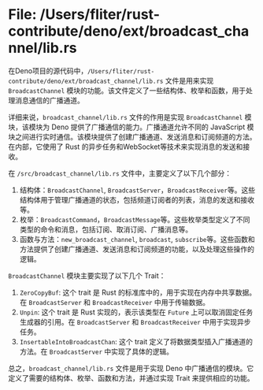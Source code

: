 # File: /Users/fliter/rust-contribute/deno/ext/broadcast_channel/lib.rs

在Deno项目的源代码中，`/Users/fliter/rust-contribute/deno/ext/broadcast_channel/lib.rs` 文件是用来实现 `BroadcastChannel` 模块的功能。该文件定义了一些结构体、枚举和函数，用于处理消息通信的广播通道。

详细来说，`broadcast_channel/lib.rs` 文件的作用是实现 `BroadcastChannel` 模块，该模块为 Deno 提供了广播通信的能力。广播通道允许不同的 JavaScript 模块之间进行实时通信。该模块提供了创建广播通道、发送消息和订阅频道的方法。在内部，它使用了 Rust 的异步任务和WebSocket等技术来实现消息的发送和接收。

在 `/src/broadcast_channel/lib.rs` 文件中，主要定义了以下几个部分：
1. 结构体：`BroadcastChannel`, `BroadcastServer`，`BroadcastReceiver`等。这些结构体用于管理广播通道的状态，包括频道订阅者的列表，消息的发送和接收等。
2. 枚举：`BroadcastCommand`，`BroadcastMessage`等。这些枚举类型定义了不同类型的命令和消息，包括订阅、取消订阅、广播消息等。
3. 函数与方法：`new_broadcast_channel`, `broadcast`, `subscribe`等。这些函数和方法提供了创建广播通道、发送消息和订阅频道的功能，以及处理这些操作的逻辑。

`BroadcastChannel` 模块主要实现了以下几个 Trait：
1. `ZeroCopyBuf`: 这个 trait 是 Rust 的标准库中的，用于实现在内存中共享数据。在 `BroadcastServer` 和 `BroadcastReceiver` 中用于传输数据。
2. `Unpin`: 这个 trait 是 Rust 实现的，表示该类型在 `Future` 上可以取消固定任务生成器的引用。在 `BroadcastServer` 和 `BroadcastReceiver` 中用于实现异步任务。
3. `InsertableIntoBroadcastChan`: 这个 trait 定义了将数据类型插入广播通道的方法。在 `BroadcastServer` 中实现了具体的逻辑。

总之，`broadcast_channel/lib.rs` 文件是用于实现 Deno 中广播通信的模块。它定义了需要的结构体、枚举、函数和方法，并通过实现 Trait 来提供相应的功能。

